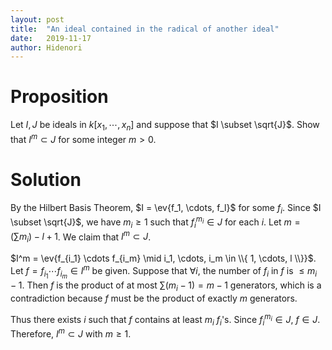 ```yaml
---
layout: post
title:  "An ideal contained in the radical of another ideal"
date:   2019-11-17
author: Hidenori
---
```


# Proposition
Let $I, J$ be ideals in $k[x_1, \cdots, x_n]$ and suppose that $I \subset \sqrt{J}$.
Show that $I^m \subset J$ for some integer $m > 0$.

# Solution
By the Hilbert Basis Theorem, $I = \ev{f_1, \cdots, f_l}$ for some $f_i$.
Since $I \subset \sqrt{J}$, we have $m_i \geq 1$ such that $f_i^{m_i} \in J$ for each $i$.
Let $m = (\sum m_i) - l + 1$.
We claim that $I^m \subset J$.

$I^m = \ev{f_{i_1} \cdots f_{i_m} \mid i_1, \cdots, i_m \in \\{ 1, \cdots, l \\}}$.
Let $f = f_{i_1} \cdots f_{i_m} \in I^m$ be given.
Suppose that $\forall i$, the number of $f_i$ in $f$ is $\leq m_i - 1$.
Then $f$ is the product of at most $\sum (m_i - 1) = m - 1$ generators, which is a contradiction because $f$ must be the product of exactly $m$ generators.

Thus there exists $i$ such that $f$ contains at least $m_i$ $f_i$'s.
Since $f_i^{m_i} \in J$, $f \in J$.
Therefore, $I^m \subset J$ with $m \geq 1$.

